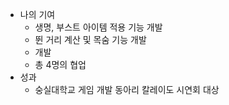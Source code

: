 - 나의 기여
  - 생명, 부스트 아이템 적용 기능 개발
  - 뛴 거리 계산 및 목숨 기능 개발
  - 개발 
  - 총 4명의 협업
- 성과
  - 숭실대학교 게임 개발 동아리 칼레이도 시연회 대상
